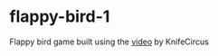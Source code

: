 # flappy-bird-1
Flappy bird game built using the <a href="https://www.youtube.com/watch?v=3SsYZDJdeXk" target="_blank">video</a> by KnifeCircus
